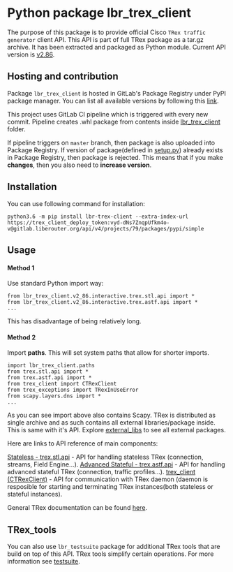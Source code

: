 # Python package lbr_trex_client

The purpose of this package is to provide official Cisco
`TRex traffic generator` client API. This API is part of
full TRex package as a tar.gz archive. It has been extracted
and packaged as Python module. Current API version is [v2.86](https://trex-tgn.cisco.com/trex/doc/release_notes.html).

## Hosting and contribution

Package `lbr_trex_client` is hosted in GitLab's Package Registry
under PyPI package manager. You can list all available versions
by following this [link](https://gitlab.liberouter.org/testing/trex-client/-/packages).

This project uses GitLab CI pipeline which is triggered
with every new commit. Pipeline creates .whl package from contents
inside [lbr_trex_client](./lbr_trex_client) folder.

If pipeline triggers on `master` branch, then package is also uploaded into
Package Registry. If version of package(defined in [setup.py](./setup.py)) already
exists in Package Registry, then package is rejected.
This means that if you make **changes**, then you also need to **increase version**.


## Installation

You can use following command for installation:

```
python3.6 -m pip install lbr-trex-client --extra-index-url https://trex_client_deploy_token:vyd-dNs7ZnqpUfkm4o-v@gitlab.liberouter.org/api/v4/projects/79/packages/pypi/simple
```


## Usage

#### Method 1
Use standard Python import way:

```
from lbr_trex_client.v2_86.interactive.trex.stl.api import *
from lbr_trex_client.v2_86.interactive.trex.astf.api import *
...
```
This has disadvantage of being relatively long.

#### Method 2
Import **paths**. This will set system paths that allow for shorter imports.
```
import lbr_trex_client.paths
from trex.stl.api import *
from trex.astf.api import *
from trex_client import CTRexClient
from trex_exceptions import TRexInUseError
from scapy.layers.dns import *
...
```
As you can see import above also contains Scapy. TRex is distributed as single archive
and as such contains all external libraries/package inside. This is same with it's API.
Explore [external_libs](./lbr_trex_client/v2_86/external_libs) to see all external packages.

Here are links to API reference of main components:

[Stateless - trex.stl.api](https://trex-tgn.cisco.com/trex/doc/cp_stl_docs/index.html#api-reference) - API for handling stateless TRex (connection, streams, Field Engine...).
[Advanced Stateful - trex.astf.api](https://trex-tgn.cisco.com/trex/doc/cp_astf_docs/index.html#api-reference) - API for handling advanced stateful TRex (connection, traffic profiles...).
[trex_client (CTRexClient)](https://trex-tgn.cisco.com/trex/doc/cp_docs/index.html#api-reference) - API for communication with TRex daemon (daemon is resposible for starting and terminating TRex instances(both stateless or stateful instances).

General TRex documentation can be found [here](https://trex-tgn.cisco.com/trex/doc/index.html).

## TRex_tools

You can also use `lbr_testsuite` package for additional TRex tools that are build on top of this API.
TRex tools simplify certain operations. For more information see [testsuite](https://gitlab.liberouter.org/tmc/testsuite).
